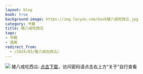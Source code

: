 ```yaml
---
layout: blog
book: true
background-image: https://img.locyoo.com/book猪八戒吃西瓜.jpg
category: 书籍
title: 猪八戒吃西瓜
tags:
- 书籍
- 漫画
redirect_from:
  - /2024/03/猪八戒吃西瓜/
---
```

![](https://img.locyoo.com/book猪八戒吃西瓜.jpg)
猪八戒吃西瓜: <a name = "ref1" href="https://url18.ctfile.com/f/50983618-1439916763-5a1e96?p=3619">点击下载</a>，访问密码请点击右上方“关于”自行查看